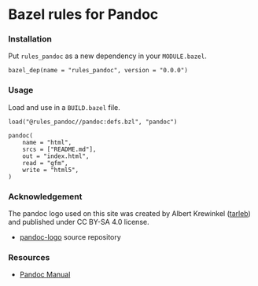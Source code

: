 # Bazel rules for Pandoc

<!--

NOTE:   The following headings are set to level 3 because we later shift them
        by -1 (see //docs:pages.bzl). This will make them to level 2 headings
        and the level 1 heading above appear as the title of the document.

-->

### Installation

Put `rules_pandoc` as a new dependency in your `MODULE.bazel`.

```starlark
bazel_dep(name = "rules_pandoc", version = "0.0.0")
```

### Usage

Load and use in a `BUILD.bazel` file.

```starlark
load("@rules_pandoc//pandoc:defs.bzl", "pandoc")

pandoc(
    name = "html",
    srcs = ["README.md"],
    out = "index.html",
    read = "gfm",
    write = "html5",
)
```

### Acknowledgement

The pandoc logo used on this site was created by Albert Krewinkel ([tarleb])
and published under CC BY-SA 4.0 license.

- [pandoc-logo] source repository

[tarleb]: https://github.com/tarleb
[pandoc-logo]: https://github.com/tarleb/pandoc-logo

### Resources

- [Pandoc Manual](https://pandoc.org/MANUAL.html)
